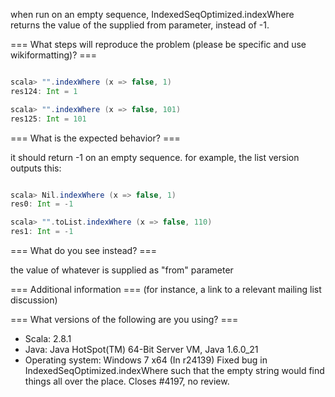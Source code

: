 when run on an empty sequence, IndexedSeqOptimized.indexWhere returns the value of the supplied from parameter, instead of -1.

=== What steps will reproduce the problem (please be specific and use wikiformatting)? ===
```scala

scala> "".indexWhere (x => false, 1)
res124: Int = 1

scala> "".indexWhere (x => false, 101)
res125: Int = 101


```

=== What is the expected behavior? ===

it should return -1 on an empty sequence. for example, the list version outputs this:

```scala

scala> Nil.indexWhere (x => false, 1)
res0: Int = -1

scala> "".toList.indexWhere (x => false, 110)
res1: Int = -1
```

=== What do you see instead? ===

the value of whatever is supplied as "from" parameter

=== Additional information ===
(for instance, a link to a relevant mailing list discussion)

=== What versions of the following are you using? ===
  - Scala: 2.8.1
  - Java: Java HotSpot(TM) 64-Bit Server VM, Java 1.6.0_21
  - Operating system: Windows 7 x64
(In r24139) Fixed bug in IndexedSeqOptimized.indexWhere such that the empty
string would find things all over the place.  Closes #4197, no review.
